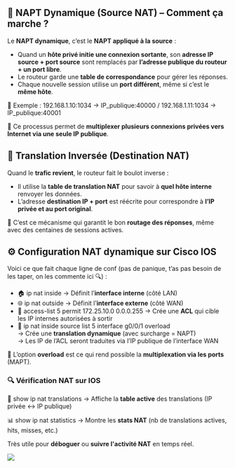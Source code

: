 ## **🔄 NAPT Dynamique (Source NAT) – Comment ça marche ?**

Le **NAPT dynamique**, c’est le **NAPT appliqué à la source** :

- Quand un **hôte privé initie une connexion sortante**, son **adresse IP source + port source** sont remplacés par **l’adresse publique du routeur + un port libre**.
- Le routeur garde une **table de correspondance** pour gérer les réponses.
- Chaque nouvelle session utilise un **port différent**, même si c’est le **même hôte**.

🧠 Exemple : 192.168.1.10:1034 → IP_publique:40000 / 192.168.1.11:1034 → IP_publique:40001

🎯 Ce processus permet de **multiplexer plusieurs connexions privées vers Internet via une seule IP publique**.

## **🔁 Translation Inversée (Destination NAT)**

Quand le **trafic revient**, le routeur fait le boulot inverse :

- Il utilise la **table de translation NAT** pour savoir à **quel hôte interne** renvoyer les données.
- L’adresse **destination IP + port** est réécrite pour correspondre à **l’IP privée et au port original**.

📌 C’est ce mécanisme qui garantit le bon **routage des réponses**, même avec des centaines de sessions actives.



## **⚙️ Configuration NAT dynamique sur Cisco IOS**

Voici ce que fait chaque ligne de conf (pas de panique, t’as pas besoin de les taper, on les commente ici 🔍) :

- 🏠 ip nat inside → Définit l’**interface interne** (côté LAN)
- 🌐 ip nat outside → Définit l’**interface externe** (côté WAN)
- 🧾 access-list 5 permit 172.25.10.0 0.0.0.255 → Crée une **ACL** qui cible les IP internes autorisées à sortir
- 🔁 ip nat inside source list 5 interface g0/0/1 overload  
  → Crée une **translation dynamique** (avec surcharge = NAPT)  
  → Les IP de l’ACL seront traduites via l’IP publique de l’interface WAN

🎯 L’option **overload** est ce qui rend possible la **multiplexation via les ports** (MAPT).



### **🔍 Vérification NAT sur IOS**

🧮 show ip nat translations → Affiche la **table active** des translations (IP privée ↔ IP publique)

📊 show ip nat statistics → Montre les **stats NAT** (nb de translations actives, hits, misses, etc.)

Très utile pour **déboguer** ou **suivre l'activité NAT** en temps réel.





![](../../../media/Cours-Infrastructures-réseaux-NAPT-Dynamic-Source-image1.png)


